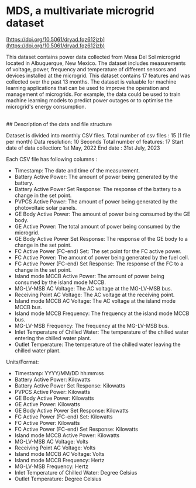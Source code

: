 # MDS, a multivariate microgrid dataset

[https://doi.org/10.5061/dryad.fqz612jzb](https://doi.org/10.5061/dryad.fqz612jzb)

This dataset contains power data collected from Mesa Del Sol microgrid located in Albuquerque, New Mexico. The dataset includes measurements of voltage, power, frequency and temperature of different sensors and devices installed at the microgrid. This dataset contains 17 features and was collected over the past 13 months. The dataset is valuable for machine learning applications that can be used to improve the operation and management of microgrids. For example, the data could be used to train machine learning models to predict power outages or to optimise the microgrid's energy consumption.

<br>
## Description of the data and file structure

Dataset is divided into monthly CSV files.
Total number of csv files : 15 (1 file per month)
Data resolution: 10 Seconds
Total number of features: 17
Start date of data collection: 1st May, 2022
End date : 31st July, 2023

Each CSV file has following columns :

* Timestamp: The date and time of the measurement.
* Battery Active Power: The amount of power being generated by the battery.
* Battery Active Power Set Response: The response of the battery to a change in the set point.
* PVPCS Active Power: The amount of power being generated by the photovoltaic solar panels.
* GE Body Active Power: The amount of power being consumed by the GE body.
* GE Active Power: The total amount of power being consumed by the microgrid.
* GE Body Active Power Set Response: The response of the GE body to a change in the set point.
* FC Active Power (FC-end) Set: The set point for the FC active power.
* FC Active Power: The amount of power being generated by the fuel cell.
* FC Active Power (FC-end) Set Response: The response of the FC to a change in the set point.
* Island mode MCCB Active Power: The amount of power being consumed by the island mode MCCB.
* MG-LV-MSB AC Voltage: The AC voltage at the MG-LV-MSB bus.
* Receiving Point AC Voltage: The AC voltage at the receiving point.
* Island mode MCCB AC Voltage: The AC voltage at the island mode MCCB bus.
* Island mode MCCB Frequency: The frequency at the island mode MCCB bus.
* MG-LV-MSB Frequency: The frequency at the MG-LV-MSB bus.
* Inlet Temperature of Chilled Water: The temperature of the chilled water entering the chilled water plant.
* Outlet Temperature: The temperature of the chilled water leaving the chilled water plant.


Units/Format: 

* Timestamp: YYYY/MM/DD hh:mm:ss
* Battery Active Power: Kilowatts
* Battery Active Power Set Response: Kilowatts
* PVPCS Active Power: Kilowatts
* GE Body Active Power: Kilowatts
* GE Active Power: Kilowatts
* GE Body Active Power Set Response: Kilowatts
* FC Active Power (FC-end) Set: Kilowatts
* FC Active Power: Kilowatts
* FC Active Power (FC-end) Set Response: Kilowatts
* Island mode MCCB Active Power: Kilowatts
* MG-LV-MSB AC Voltage: Volts
* Receiving Point AC Voltage: Volts
* Island mode MCCB AC Voltage: Volts
* Island mode MCCB Frequency: Hertz
* MG-LV-MSB Frequency: Hertz
* Inlet Temperature of Chilled Water: Degree Celsius
* Outlet Temperature: Degree Celsius


<br>
